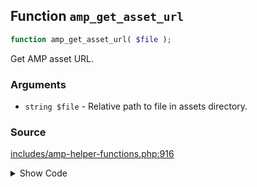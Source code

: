 ## Function `amp_get_asset_url`

```php
function amp_get_asset_url( $file );
```

Get AMP asset URL.

### Arguments

* `string $file` - Relative path to file in assets directory.

### Source

[includes/amp-helper-functions.php:916](TODO)

<details>
<summary>Show Code</summary>
```php
<php ?>```
</details>
